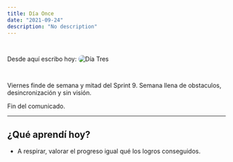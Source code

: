 ```yaml
---
title: Día Once
date: "2021-09-24" 
description: "No description"
---
```

<!-- date: año-mes-día -->

Desde aquí escribo hoy: 
<img src="./1.jpeg" alt="Día Tres" style="border-radius:10px; margin:30px 0;">

Viernes finde de semana y mitad del Sprint 9. Semana llena de obstaculos, desincronización y sin visión.

Fin del comunicado. 


---
## ¿Qué aprendí hoy?
- A respirar, valorar el progreso igual qué los logros conseguidos. 